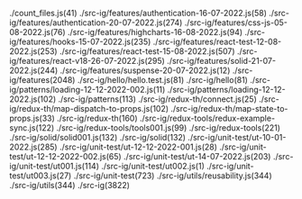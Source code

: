 ./count_files.js(41)
./src-ig/features/authentication-16-07-2022.js(58)
./src-ig/features/authentication-20-07-2022.js(274)
./src-ig/features/css-js-05-08-2022.js(76)
./src-ig/features/highcharts-16-08-2022.js(94)
./src-ig/features/hooks-15-07-2022.js(235)
./src-ig/features/react-test-12-08-2022.js(253)
./src-ig/features/react-test-15-08-2022.js(507)
./src-ig/features/react-v18-26-07-2022.js(295)
./src-ig/features/solid-21-07-2022.js(244)
./src-ig/features/suspense-20-07-2022.js(12)
./src-ig/features(2048)
./src-ig/hello/hello.test.js(81)
./src-ig/hello(81)
./src-ig/patterns/loading-12-12-2022-002.js(11)
./src-ig/patterns/loading-12-12-2022.js(102)
./src-ig/patterns(113)
./src-ig/redux-th/connect.js(25)
./src-ig/redux-th/map-dispatch-to-props.js(102)
./src-ig/redux-th/map-state-to-props.js(33)
./src-ig/redux-th(160)
./src-ig/redux-tools/redux-example-sync.js(122)
./src-ig/redux-tools/tools001.js(99)
./src-ig/redux-tools(221)
./src-ig/solid/solid001.js(132)
./src-ig/solid(132)
./src-ig/unit-test/ut-10-01-2022.js(285)
./src-ig/unit-test/ut-12-12-2022-001.js(28)
./src-ig/unit-test/ut-12-12-2022-002.js(65)
./src-ig/unit-test/ut-14-07-2022.js(203)
./src-ig/unit-test/ut001.js(114)
./src-ig/unit-test/ut002.js(1)
./src-ig/unit-test/ut003.js(27)
./src-ig/unit-test(723)
./src-ig/utils/reusability.js(344)
./src-ig/utils(344)
./src-ig(3822)